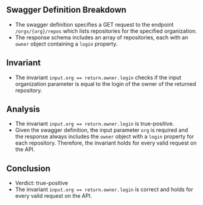 ## Swagger Definition Breakdown
- The swagger definition specifies a GET request to the endpoint `/orgs/{org}/repos` which lists repositories for the specified organization.
- The response schema includes an array of repositories, each with an `owner` object containing a `login` property.

## Invariant
- The invariant `input.org == return.owner.login` checks if the input organization parameter is equal to the login of the owner of the returned repository.

## Analysis
- The invariant `input.org == return.owner.login` is true-positive.
- Given the swagger definition, the input parameter `org` is required and the response always includes the `owner` object with a `login` property for each repository. Therefore, the invariant holds for every valid request on the API.

## Conclusion
- Verdict: true-positive
- The invariant `input.org == return.owner.login` is correct and holds for every valid request on the API.
